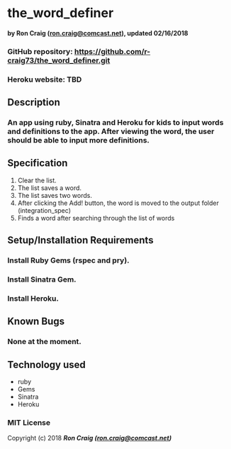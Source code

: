 # the_word_definer

#### by Ron Craig (ron.craig@comcast.net), updated 02/16/2018
### GitHub repository: https://github.com/r-craig73/the_word_definer.git
### Heroku website: TBD

## Description
### An app using ruby, Sinatra and Heroku for kids to input words and definitions to the app.  After viewing the word, the user should be able to input more definitions.

## Specification
1. Clear the list.
2. The list saves a word.
3. The list saves two words.
4. After clicking the Add! button, the word is moved to the output folder (integration_spec)
5. Finds a word after searching through the list of words

## Setup/Installation Requirements
### Install Ruby Gems (rspec and pry).
### Install Sinatra Gem.
### Install Heroku.

## Known Bugs
### None at the moment.

## Technology used
* ruby
* Gems
* Sinatra
* Heroku

### MIT License

Copyright (c) 2018 **_Ron Craig (ron.craig@comcast.net)_**
